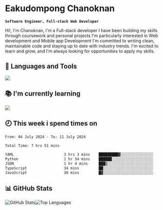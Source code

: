 # Eakudompong Chanoknan

**`Software Engineer, Full-stack Web Developer`**

<p>Hi!, I'm Chanoknan, i'm a Full-stack developer I have been building my skills
through coursework and personal projects I'm particularly interested in Web development
and Mobile app Development I'm committed to writing clean, maintainable
code and staying up to date with industry trends. I'm excited to learn
and grow, and I'm always looking for opportunities to apply my skills.</p>

## 🔧 Languages and Tools

  <a href="https://skillicons.dev">
    <img src="https://skillicons.dev/icons?i=typescript,javascript,html,css,php,java,python,laravel,nodejs,mongodb,react,nextjs,tailwind,mysql,planetscale,postgres,firebase&perline=9" />
  </a>
  
## 📚 I'm currently learning
  <a href="https://skillicons.dev">
    <img src="https://skillicons.dev/icons?i=go,rust,kotlin,androidstudio,graphql,docker,kubernetes,gcp,aws" />
  </a>

## 🕗 This week i spend times on

<!--START_SECTION:waka-->

```txt
From: 04 July 2024 - To: 11 July 2024

Total Time: 7 hrs 51 mins

YAML                       3 hrs 3 mins    █████████▓░░░░░░░░░░░░░░░   38.96 %
Python                     1 hr 54 mins    ██████░░░░░░░░░░░░░░░░░░░   24.22 %
JSON                       1 hr 4 mins     ███▒░░░░░░░░░░░░░░░░░░░░░   13.79 %
TypeScript                 34 mins         ██░░░░░░░░░░░░░░░░░░░░░░░   07.41 %
JavaScript                 30 mins         █▓░░░░░░░░░░░░░░░░░░░░░░░   06.46 %
```

<!--END_SECTION:waka-->

## 📊 GitHub Stats

<p style="display: flex">
  <img alt="GitHub Stats" src="https://github-readme-stats.vercel.app/api?username=EC-9624&show_icons=true&theme=gruvbox&count_private=true"/>
  <img alt="Top Languages" src="https://github-readme-stats.vercel.app/api/top-langs/?username=EC-9624&layout=compact&theme=gruvbox" />  
</p>
